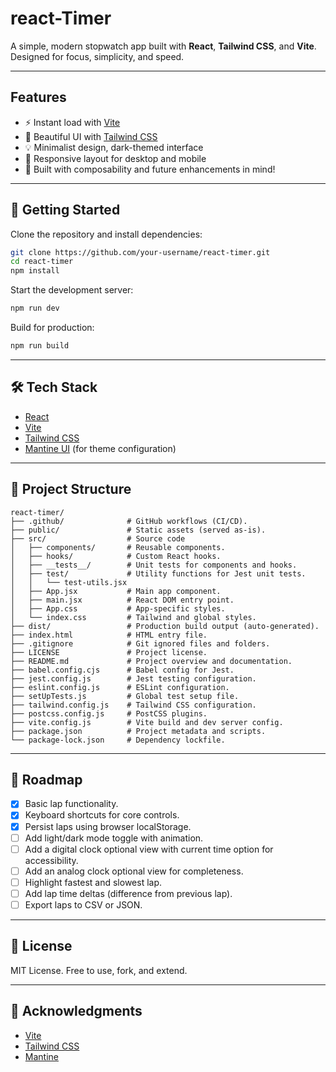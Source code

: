 # react-Timer

A simple, modern stopwatch app built with **React**, **Tailwind CSS**, and **Vite**. Designed for focus, simplicity, and speed.

---

## Features

- ⚡ Instant load with [Vite](https://vitejs.dev/)
- 🎨 Beautiful UI with [Tailwind CSS](https://tailwindcss.com/)
- 💡 Minimalist design, dark-themed interface
- 📱 Responsive layout for desktop and mobile
- 🧠 Built with composability and future enhancements in mind!

---

## 🚀 Getting Started

Clone the repository and install dependencies:

```bash
git clone https://github.com/your-username/react-timer.git
cd react-timer
npm install
```

Start the development server:

```bash
npm run dev
```

Build for production:

```bash
npm run build
```

---

## 🛠️ Tech Stack

- [React](https://reactjs.org/)
- [Vite](https://vitejs.dev/)
- [Tailwind CSS](https://tailwindcss.com/)
- [Mantine UI](https://mantine.dev/) (for theme configuration)

---

## 📁 Project Structure

```
react-timer/
├── .github/              # GitHub workflows (CI/CD).
├── public/               # Static assets (served as-is).
├── src/                  # Source code
│   ├── components/       # Reusable components.
│   ├── hooks/            # Custom React hooks.
│   ├── __tests__/        # Unit tests for components and hooks.
│   ├── test/             # Utility functions for Jest unit tests.
│   │   └── test-utils.jsx
│   ├── App.jsx           # Main app component.
│   ├── main.jsx          # React DOM entry point.
│   ├── App.css           # App-specific styles.
│   └── index.css         # Tailwind and global styles.
├── dist/                 # Production build output (auto-generated).
├── index.html            # HTML entry file.
├── .gitignore            # Git ignored files and folders.
├── LICENSE               # Project license.
├── README.md             # Project overview and documentation.
├── babel.config.cjs      # Babel config for Jest.
├── jest.config.js        # Jest testing configuration.
├── eslint.config.js      # ESLint configuration.
├── setUpTests.js         # Global test setup file.
├── tailwind.config.js    # Tailwind CSS configuration.
├── postcss.config.js     # PostCSS plugins.
├── vite.config.js        # Vite build and dev server config.
├── package.json          # Project metadata and scripts.
└── package-lock.json     # Dependency lockfile.
```

---

## 🎯 Roadmap

- [x] Basic lap functionality.
- [x] Keyboard shortcuts for core controls.
- [x] Persist laps using browser localStorage.
- [ ] Add light/dark mode toggle with animation.
- [ ] Add a digital clock optional view with current time option for accessibility.
- [ ] Add an analog clock optional view for completeness.
- [ ] Highlight fastest and slowest lap.
- [ ] Add lap time deltas (difference from previous lap).
- [ ] Export laps to CSV or JSON.

---

## 📄 License

MIT License. Free to use, fork, and extend.

---

## 🙌 Acknowledgments

- [Vite](https://vitejs.dev/)
- [Tailwind CSS](https://tailwindcss.com/)
- [Mantine](https://mantine.dev/)
